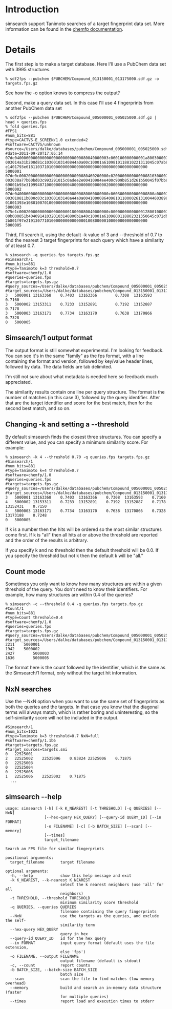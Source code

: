 # Introduction #

simsearch support Tanimoto searches of a target fingerprint data set. More information can be found in the [chemfp documentation](http://readthedocs.org/docs/chemfp/en/latest/).


# Details #

The first step is to make a target database. Here I'll use a PubChem data set with 3995 structures.

```
% sdf2fps --pubchem $PUBCHEM/Compound_013150001_013175000.sdf.gz -o targets.fps.gz
```

See how the -o option knows to compress the output?

Second, make a query data set. In this case I'll use 4 fingerprints from another PubChem data set

```
% sdf2fps --pubchem $PUBCHEM/Compound_005000001_005025000.sdf.gz | head > queries.fps
% fold queries.fps 
#FPS1
#num_bits=881
#type=CACTVS-E_SCREEN/1.0 extended=2
#software=CACTVS/unknown
#source=/Users/dalke/databases/pubchem/Compound_005000001_005025000.sdf.gz
#date=2011-09-20T17:05:14
07de04000600000000000000000000000080040000003c060100000000001a800300007820080000
003014a31b208d81c10300103140844a0a00c10001a6109810118810221311045c07ab8921841116
e1401793e61811037101000000000000000000000000000000000000000000	5000001
07de0c000200000000000000000000000080460200000c0200000000000000810300007820080000
003038a77b60bd03c993291015c0adee2e00410984ee400c909b851d261b50045f07bb8de1841126
69001b93e31999407100000000004000000000000000200000000000000000	5000002
07de04000600000000000000000000000080060000000c0603000000000000800a00007820080000
003010811b000c03c10300103140a44a0a0041000086409810110000261310044603898921041006
01001393e10801007010000000000000000800000000000000000000000000	5000003
075e1c000200000000000000000018000080040000000c0000000000000012800100007820080000
00b000851b404091410320103140800b1a40c10001a6109800118802321350645c072db9e1881166
2b801f97e21913077101000000000000000100800000100000000000000000	5000005
```


Third, I'll search it, using the default -k value of 3 and --threshold of 0.7 to find the nearest 3 target fingerprints for each query which have a similarity of at least 0.7.

```
% simsearch -q queries.fps targets.fps.gz
#Simsearch/1
#num_bits=881
#type=Tanimoto k=3 threshold=0.7
#software=chemfp/1.0
#queries=queries.fps
#targets=targets.fps.gz
#query_sources=/Users/dalke/databases/pubchem/Compound_005000001_005025000.sdf.gz
#target_sources=/Users/dalke/databases/pubchem/Compound_013150001_013175000.sdf.gz
3	5000001	13163368 	0.7403	13163366		0.7308	13163593		0.7160
3	5000002	13153311 	0.7233	13152891		0.7192	13152887		0.7178
3	5000003	13163171 	0.7734	13163170		0.7638	13170866		0.7328
0	5000005
```

## Simsearch/1 output format ##

The output format is still somewhat experimental. I'm looking for
feedback. You can see it's in the same "family" as the fps format,
with a line containing the format and version, followed by key/value
header lines, followed by data. The data fields are tab delimited.

I'm still not sure about what metadata
is needed here so feedback much appreciated.

The similarity results contain one line per query structure. The
format is the number of matches (in this case 3), followed by the
query identifier. After that are the target identifier and score for
the best match, then for the second best match, and so on.

## Changing -k and setting a --threshold ##


By default simsearch finds the closest three structures. You can specify a different value, and you can specify a minimum similarity score. For example:

```
% simsearch -k 4 --threshold 0.70 -q queries.fps targets.fps.gz
#Simsearch/1
#num_bits=881
#type=Tanimoto k=4 threshold=0.7
#software=chemfp/1.0
#queries=queries.fps
#targets=targets.fps.gz
#query_sources=/Users/dalke/databases/pubchem/Compound_005000001_005025000.sdf.gz
#target_sources=/Users/dalke/databases/pubchem/Compound_013150001_013175000.sdf.gz
3	5000001	13163368	0.7403	13163366	0.7308	13163593	0.7160
4	5000002	13153311	0.7233	13152891	0.7192	13152887	0.7178	13152431	0.7150
4	5000003	13163171	0.7734	13163170	0.7638	13170866	0.7328	13173188	0.7248
0	5000005
```

If k is a number then the hits will be ordered so the most similar structures come first. If k is "all" then all hits at or above the threshold are reported and the order of the results is arbitrary.

If you specify k and no threshold then the default threshold will be 0.0. If you specify the threshold but not k then the default k will be "all."


## Count mode ##

Sometimes you only want to know how many structures are within a given threshold of the query. You don't need to know their identifiers. For example, how many structures are within 0.4 of the queries?

```
% simsearch -c --threshold 0.4 -q queries.fps targets.fps.gz
#Count/1
#num_bits=881
#type=Count threshold=0.4
#software=chemfp/1.0
#queries=queries.fps
#targets=targets.fps.gz
#query_sources=/Users/dalke/databases/pubchem/Compound_005000001_005025000.sdf.gz
#target_sources=/Users/dalke/databases/pubchem/Compound_013150001_013175000.sdf.gz
2211 	5000001
1942 	5000002
2427	 	5000003
1636	 	5000005
```

The format here is the count followed by the identifier, which is the same as the Simsearch/1 format, only without the target hit information.

## NxN searches ##

Use the --NxN option when you want to use the same set of fingerprints as both the queries and the targets. In that case you know that the diagonal terms will always match, which is rather boring and uninteresting, so the self-similarity score will not be included in the output.


```
#Simsearch/1
#num_bits=1021
#type=Tanimoto k=3 threshold=0.7 NxN=full
#software=chemfp/1.1b6
#targets=targets.fps.gz
#target_sources=targets.smi
0	22525001
2	22525002	22525096	0.83824	22525006	0.71875
0	22525003
0	22525004
0	22525005
1	22525006	22525002	0.71875
  ...
```


## simsearch --help ##

```
usage: simsearch [-h] [-k K_NEAREST] [-t THRESHOLD] [-q QUERIES] [--NxN]
                 [--hex-query HEX_QUERY] [--query-id QUERY_ID] [--in FORMAT]
                 [-o FILENAME] [-c] [-b BATCH_SIZE] [--scan] [--memory]
                 [--times]
                 target_filename

Search an FPS file for similar fingerprints

positional arguments:
  target_filename       target filename

optional arguments:
  -h, --help            show this help message and exit
  -k K_NEAREST, --k-nearest K_NEAREST
                        select the k nearest neighbors (use 'all' for all
                        neighbors)
  -t THRESHOLD, --threshold THRESHOLD
                        minimum similarity score threshold
  -q QUERIES, --queries QUERIES
                        filename containing the query fingerprints
  --NxN                 use the targets as the queries, and exclude the self-
                        similarity term
  --hex-query HEX_QUERY
                        query in hex
  --query-id QUERY_ID   id for the hex query
  --in FORMAT           input query format (default uses the file extension,
                        else 'fps')
  -o FILENAME, --output FILENAME
                        output filename (default is stdout)
  -c, --count           report counts
  -b BATCH_SIZE, --batch-size BATCH_SIZE
                        batch size
  --scan                scan the file to find matches (low memory overhead)
  --memory              build and search an in-memory data structure (faster
                        for multiple queries)
  --times               report load and execution times to stderr
```